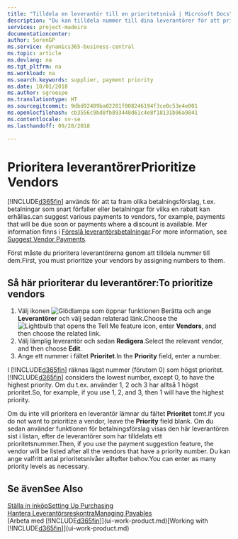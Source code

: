 ```yaml
---
title: "Tilldela en leverantör till en prioritetsnivå | Microsoft Docs"
description: "Du kan tilldela nummer till dina leverantörer för att prioritera dessa och underlätta betalningsförslag i Business Central."
services: project-madeira
documentationcenter: 
author: SorenGP
ms.service: dynamics365-business-central
ms.topic: article
ms.devlang: na
ms.tgt_pltfrm: na
ms.workload: na
ms.search.keywords: supplier, payment priority
ms.date: 10/01/2018
ms.author: sgroespe
ms.translationtype: HT
ms.sourcegitcommit: 9dbd92409ba02281f008246194f3ce0c53e4e001
ms.openlocfilehash: cb3556c9bd8fb893448d61c4e8f18131b96a9841
ms.contentlocale: sv-se
ms.lasthandoff: 09/28/2018

---
```

# <a name="prioritize-vendors"></a><span data-ttu-id="26467-103">Prioritera leverantörer</span><span class="sxs-lookup"><span data-stu-id="26467-103">Prioritize Vendors</span></span>
[!INCLUDE[d365fin](includes/d365fin_md.md)] <span data-ttu-id="26467-104">används för att ta fram olika betalningsförslag, t.ex. betalningar som snart förfaller eller betalningar för vilka en rabatt kan erhållas.</span><span class="sxs-lookup"><span data-stu-id="26467-104">can suggest various payments to vendors, for example, payments that will be due soon or payments where a discount is available.</span></span> <span data-ttu-id="26467-105">Mer information finns i [Föreslå leverantörsbetalningar](payables-how-suggest-vendor-payments.md).</span><span class="sxs-lookup"><span data-stu-id="26467-105">For more information, see [Suggest Vendor Payments](payables-how-suggest-vendor-payments.md).</span></span>

<span data-ttu-id="26467-106">Först måste du prioritera leverantörerna genom att tilldela nummer till dem.</span><span class="sxs-lookup"><span data-stu-id="26467-106">First, you must prioritize your vendors by assigning numbers to them.</span></span>

## <a name="to-prioritize-vendors"></a><span data-ttu-id="26467-107">Så här prioriterar du leverantörer:</span><span class="sxs-lookup"><span data-stu-id="26467-107">To prioritize vendors</span></span>
1. <span data-ttu-id="26467-108">Välj ikonen ![Glödlampa som öppnar funktionen Berätta](media/ui-search/search_small.png "Berätta vad du vill göra") och ange **Leverantörer** och välj sedan relaterad länk.</span><span class="sxs-lookup"><span data-stu-id="26467-108">Choose the ![Lightbulb that opens the Tell Me feature](media/ui-search/search_small.png "Tell me what you want to do") icon, enter **Vendors**, and then choose the related link.</span></span>
2. <span data-ttu-id="26467-109">Välj lämplig leverantör och sedan **Redigera**.</span><span class="sxs-lookup"><span data-stu-id="26467-109">Select the relevant vendor, and then choose **Edit**.</span></span>
3. <span data-ttu-id="26467-110">Ange ett nummer i fältet **Prioritet**.</span><span class="sxs-lookup"><span data-stu-id="26467-110">In the **Priority** field, enter a number.</span></span>

<span data-ttu-id="26467-111">I [!INCLUDE[d365fin](includes/d365fin_md.md)] räknas lägst nummer (förutom 0) som högst prioritet.</span><span class="sxs-lookup"><span data-stu-id="26467-111">[!INCLUDE[d365fin](includes/d365fin_md.md)] considers the lowest number, except 0, to have the highest priority.</span></span> <span data-ttu-id="26467-112">Om du t.ex. använder 1, 2 och 3 har alltså 1 högst prioritet.</span><span class="sxs-lookup"><span data-stu-id="26467-112">So, for example, if you use 1, 2, and 3, then 1 will have the highest priority.</span></span>

<span data-ttu-id="26467-113">Om du inte vill prioritera en leverantör lämnar du fältet **Prioritet** tomt.</span><span class="sxs-lookup"><span data-stu-id="26467-113">If you do not want to prioritize a vendor, leave the **Priority** field blank.</span></span> <span data-ttu-id="26467-114">Om du sedan använder funktionen för betalningsförslag visas den här leverantören sist i listan, efter de leverantörer som har tilldelats ett prioritetsnummer.</span><span class="sxs-lookup"><span data-stu-id="26467-114">Then, if you use the payment suggestion feature, the vendor will be listed after all the vendors that have a priority number.</span></span> <span data-ttu-id="26467-115">Du kan ange valfritt antal prioritetsnivåer alltefter behov.</span><span class="sxs-lookup"><span data-stu-id="26467-115">You can enter as many priority levels as necessary.</span></span>

## <a name="see-also"></a><span data-ttu-id="26467-116">Se även</span><span class="sxs-lookup"><span data-stu-id="26467-116">See Also</span></span>
[<span data-ttu-id="26467-117">Ställa in inköp</span><span class="sxs-lookup"><span data-stu-id="26467-117">Setting Up Purchasing</span></span>](purchasing-setup-purchasing.md)  
[<span data-ttu-id="26467-118">Hantera Leverantörsreskontra</span><span class="sxs-lookup"><span data-stu-id="26467-118">Managing Payables</span></span>](payables-manage-payables.md)  
<span data-ttu-id="26467-119">[Arbeta med [!INCLUDE[d365fin](includes/d365fin_md.md)]](ui-work-product.md)</span><span class="sxs-lookup"><span data-stu-id="26467-119">[Working with [!INCLUDE[d365fin](includes/d365fin_md.md)]](ui-work-product.md)</span></span>

